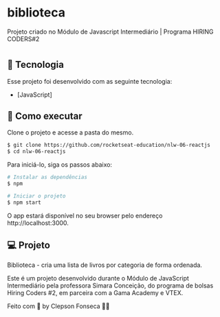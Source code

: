 # biblioteca
Projeto criado no Módulo de Javascript Intermediário | Programa HIRING CODERS#2

<h1 align="center">
  <Projeto criado no Módulo de Javascript Intermediário | Programa HIRING CODERS#2" width="160px">
</h1>

## 🧪 Tecnologia

Esse projeto foi desenvolvido com as seguinte tecnologia:

- [JavaScript]

## 🚀 Como executar

Clone o projeto e acesse a pasta do mesmo.

```bash
$ git clone https://github.com/rocketseat-education/nlw-06-reactjs
$ cd nlw-06-reactjs
```

Para iniciá-lo, siga os passos abaixo:
```bash
# Instalar as dependências
$ npm

# Iniciar o projeto
$ npm start
```
O app estará disponível no seu browser pelo endereço http://localhost:3000.

## 💻 Projeto

Biblioteca - cria uma lista de livros por categoria de forma ordenada. 

Este é um projeto desenvolvido durante o Módulo de JavaScript Intermediário pela professora Simara Conceição, do programa de bolsas Hiring Coders #2, em parceira com a Gama Academy e VTEX.


Feito com 💜 by Clepson Fonseca 👋🏻 
